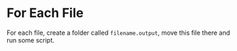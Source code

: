 # For Each File

For each file, create a folder called `filename.output`, move this file there and run some script.
